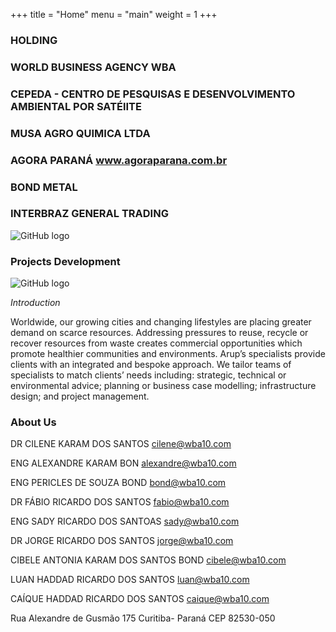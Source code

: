 +++
title = "Home"
menu = "main"
weight = 1
+++

### HOLDING

### WORLD BUSINESS AGENCY   WBA

### CEPEDA - CENTRO DE PESQUISAS E DESENVOLVIMENTO AMBIENTAL POR SATÉlITE

### MUSA AGRO QUIMICA LTDA

### AGORA PARANÁ www.agoraparana.com.br

### BOND METAL

### INTERBRAZ GENERAL TRADING



![GitHub logo](/images/florestatropicalalter.jpg)

### Projects Development

![GitHub logo](/images/projetos.jpg)

*Introduction*

Worldwide, our growing cities and changing lifestyles
are placing greater demand on scarce resources.
Addressing pressures to reuse, recycle or recover
resources from waste creates commercial opportunities
which promote healthier communities and environments.
Arup’s specialists provide clients with an integrated and
bespoke approach.
We tailor teams of specialists to match clients’ needs
including: strategic, technical or environmental advice;
planning or business case modelling; infrastructure
design; and project management.


### About Us

DR CILENE KARAM DOS SANTOS
cilene@wba10.com

ENG ALEXANDRE KARAM BON
alexandre@wba10.com

ENG PERICLES DE SOUZA BOND
bond@wba10.com

DR FÁBIO RICARDO DOS SANTOS
fabio@wba10.com

ENG SADY RICARDO DOS SANTOAS
sady@wba10.com

DR JORGE RICARDO DOS SANTOS
jorge@wba10.com

CIBELE ANTONIA KARAM DOS SANTOS BOND
cibele@wba10.com

LUAN HADDAD RICARDO DOS SANTOS
luan@wba10.com

CAÍQUE HADDAD RICARDO DOS SANTOS
     caique@wba10.com

Rua Alexandre de Gusmão 175 Curitiba- Paraná
CEP 82530-050
